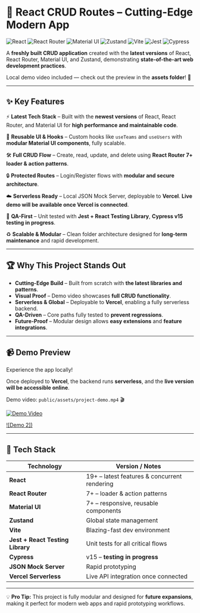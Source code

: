# 🚀 React CRUD Routes – Cutting-Edge Modern App

![React](https://img.shields.io/badge/React-19+-blue?logo=react)
![React Router](https://img.shields.io/badge/React_Router-7+-red?logo=reactrouter)
![Material UI](https://img.shields.io/badge/Material_UI-7+-purple?logo=material-ui)
![Zustand](https://img.shields.io/badge/Zustand-StateManagement-yellow)
![Vite](https://img.shields.io/badge/Vite-7+-pink?logo=vite)
![Jest](https://img.shields.io/badge/Jest-UnitTests-red?logo=jest)
![Cypress](https://img.shields.io/badge/Cypress-v15-brightgreen)

A **freshly built CRUD application** created with the **latest versions** of React, React Router, Material UI, and Zustand, demonstrating **state-of-the-art web development practices**.

Local demo video included — check out the preview in the **assets folder**! 🎥

---

## ✨ Key Features

⚡ **Latest Tech Stack** – Built with the **newest versions** of React, React Router, and Material UI for **high performance and maintainable code**.

🎨 **Reusable UI & Hooks** – Custom hooks like `useTeams` and `useUsers` with **modular Material UI components**, fully scalable.

🛠 **Full CRUD Flow** – Create, read, update, and delete using **React Router 7+ loader & action patterns**.

🔒 **Protected Routes** – Login/Register flows with **modular and secure architecture**.

☁️ **Serverless Ready** – Local JSON Mock Server, deployable to **Vercel**. **Live demo will be available once Vercel is connected**.

🧪 **QA-First** – Unit tested with **Jest + React Testing Library**, **Cypress v15 testing in progress**.

♻️ **Scalable & Modular** – Clean folder architecture designed for **long-term maintenance** and rapid development.

---

## 🏆 Why This Project Stands Out

- **Cutting-Edge Build** – Built from scratch with **the latest libraries and patterns**.
- **Visual Proof** – Demo video showcases **full CRUD functionality**.
- **Serverless & Global** – Deployable to **Vercel**, enabling a fully serverless backend.
- **QA-Driven** – Core paths fully tested to **prevent regressions**.
- **Future-Proof** – Modular design allows **easy extensions** and **feature integrations**.

---

## 📹 Demo Preview

Experience the app locally!

Once deployed to **Vercel**, the backend runs **serverless**, and the **live version will be accessible online**.

Demo video: `public/assets/project-demo.mp4` 🎬

[![Demo Video](https://img.youtube.com/vi/_f8ymPeZ8Io/0.jpg)](https://youtu.be/_f8ymPeZ8Io)

[![Demo 2])](https://youtu.be/R-_hauhXsv0)

---

## 📌 Tech Stack

| Technology                       | Version / Notes                              |
| -------------------------------- | -------------------------------------------- |
| **React**                        | 19+ – latest features & concurrent rendering |
| **React Router**                 | 7+ – loader & action patterns                |
| **Material UI**                  | 7+ – responsive, reusable components         |
| **Zustand**                      | Global state management                      |
| **Vite**                         | Blazing-fast dev environment                 |
| **Jest + React Testing Library** | Unit tests for all critical flows            |
| **Cypress**                      | v15 – **testing in progress**                |
| **JSON Mock Server**             | Rapid prototyping                            |
| **Vercel Serverless**            | Live API integration once connected          |

---

💡 **Pro Tip:** This project is fully modular and designed for **future expansions**, making it perfect for modern web apps and rapid prototyping workflows.
